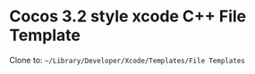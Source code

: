# Cocos 3.2 style xcode C++ File Template

Clone to:
`~/Library/Developer/Xcode/Templates/File Templates`
